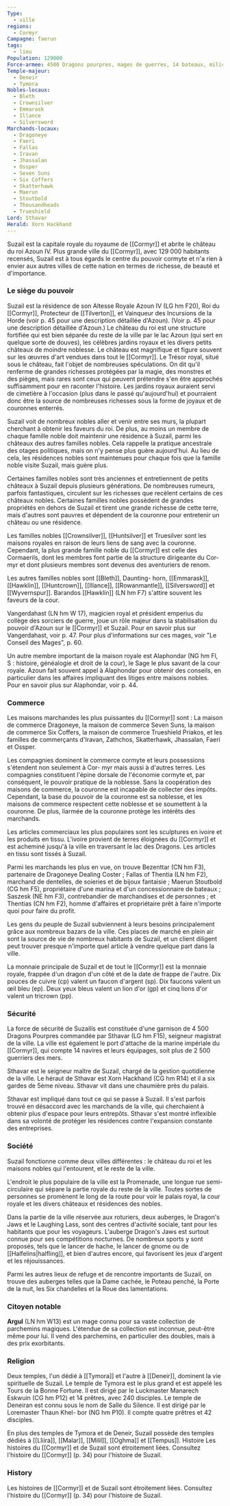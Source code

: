 ```yaml
---
Type:
  - ville
regions:
  - Cormyr
Campagne: faerun
tags:
  - lieu
Population: 129000
Force-armee: 4500 Dragons pourpres, mages de guerres, 14 bateaux, milice
Temple-majeur:
  - Deneir
  - Tymora
Nobles-locaux:
  - Bleth
  - Crownsilver
  - Emmarask
  - Illance
  - Silversword
Marchands-locaux:
  - Dragoneye
  - Faeri
  - Fallas
  - Iravan
  - Jhassalan
  - Ossper
  - Seven Suns
  - Six Coffers
  - Skatterhawk
  - Maerun
  - Stoutbold
  - Thousandheads
  - Trueshield
Lord: Sthavar
Herald: Xorn Hackhand
---
```



Suzail est la capitale royale du royaume de [[Cormyr]] et abrite le château du roi Azoun IV. Plus grande ville du [[Cormyr]], avec 129 000 habitants recensés, Suzail est à tous égards le centre du pouvoir cormyte et n'a rien à envier aux autres villes de cette nation en termes de richesse, de beauté et d'importance.

### Le siège du pouvoir

Suzail est la résidence de son Altesse Royale Azoun IV (LG hm F20), Roi du [[Cormyr]], Protecteur de [[Tilverton]], et Vainqueur des Incursions de la Horde (voir p. 45 pour une description détaillée d'Azoun). (Voir p. 45 pour une description détaillée d'Azoun.) Le château du roi est une structure fortifiée qui est bien séparée du reste de la ville par le lac Azoun (qui sert en quelque sorte de douves), les célèbres jardins royaux et les divers petits châteaux de moindre noblesse. Le château est magnifique et figure souvent sur les œuvres d'art vendues dans tout le [[Cormyr]]. Le Trésor royal, situé sous le château, fait l'objet de nombreuses spéculations. On dit qu'il renferme de grandes richesses protégées par la magie, des monstres et des pièges, mais rares sont ceux qui peuvent prétendre s'en être approchés suffisamment pour en raconter l'histoire. Les jardins royaux auraient servi de cimetière à l'occasion (plus dans le passé qu'aujourd'hui) et pourraient donc être la source de nombreuses richesses sous la forme de joyaux et de couronnes enterrés.

Suzail voit de nombreux nobles aller et venir entre ses murs, la plupart cherchant à obtenir les faveurs du roi. De plus, au moins un membre de chaque famille noble doit maintenir une résidence à Suzail, parmi les châteaux des autres familles nobles. Cela rappelle la pratique ancestrale des otages politiques, mais on n'y pense plus guère aujourd'hui. Au lieu de cela, les résidences nobles sont maintenues pour chaque fois que la famille noble visite Suzail, mais guère plus.

Certaines familles nobles sont très anciennes et entretiennent de petits châteaux à Suzail depuis plusieurs générations. De nombreuses rumeurs, parfois fantastiques, circulent sur les richesses que recèlent certains de ces châteaux nobles. Certaines familles nobles possèdent de grandes propriétés en dehors de Suzail et tirent une grande richesse de cette terre, mais d'autres sont pauvres et dépendent de la couronne pour entretenir un château ou une résidence.

Les familles nobles [[Crownsilver]], [[Huntsilver]] et Truesilver sont les maisons royales en raison de leurs liens de sang avec la couronne. Cependant, la plus grande famille noble du [[Cormyr]] est celle des Cormaerils, dont les membres font partie de la structure dirigeante du Cor- myr et dont plusieurs membres sont devenus des aventuriers de renom.

Les autres familles nobles sont [[Bleth]], Daunting- horn, [[Emmarask]], [[Hawklin]], [[Huntcrown]], [[Illance]], [[Rowanmantle]], [[Silversword]] et [[Wyvernspur]]. Barandos [[Hawklin]] (LN hm F7) s'attire souvent les faveurs de la cour.

Vangerdahast (LN hm W 17), magicien royal et président emperius du collège des sorciers de guerre, joue un rôle majeur dans la stabilisation du pouvoir d'Azoun sur le [[Cormyr]] et Suzail. Pour en savoir plus sur Vangerdahast, voir p. 47. Pour plus d'informations sur ces mages, voir "Le Conseil des Mages", p. 60.

Un autre membre important de la maison royale est Alaphondar (NG hm Fl, S : histoire, généalogie et droit de la cour), le Sage le plus savant de la cour royale. Azoun fait souvent appel à Alaphondar pour obtenir des conseils, en particulier dans les affaires impliquant des litiges entre maisons nobles. Pour en savoir plus sur Alaphondar, voir p. 44.

### Commerce 

Les maisons marchandes les plus puissantes du [[Cormyr]] sont : La maison de commerce Dragoneye, la maison de commerce Seven Suns, la maison de commerce Six Coffers, la maison de commerce Trueshield Priakos, et les familles de commerçants d'Iravan, Zathchos, Skatterhawk, Jhassalan, Faeri et Ossper.

Les compagnies dominent le commerce cormyte et leurs possessions s'étendent non seulement à Cor- myr mais aussi à d'autres terres. Les compagnies constituent l'épine dorsale de l'économie cormyte et, par conséquent, le pouvoir pratique de la noblesse. Sans la coopération des maisons de commerce, la couronne est incapable de collecter des impôts. Cependant, la base du pouvoir de la couronne est sa noblesse, et les maisons de commerce respectent cette noblesse et se soumettent à la couronne. De plus, líarmée de la couronne protège les intérêts des marchands.

Les articles commerciaux les plus populaires sont les sculptures en ivoire et les produits en tissu. L'ivoire provient de terres éloignées du [[Cormyr]] et est acheminé jusqu'à la ville en traversant le lac des Dragons. Les articles en tissu sont tissés à Suzail.

Parmi les marchands les plus en vue, on trouve Bezenttar (CN hm F3), partenaire de Dragoneye Dealing Coster ; Fallas of Thentia (LN hm F2), marchand de dentelles, de soieries et de bijoux fantaisie ; Maerun Stoutbold (CG hm F5), propriétaire d'une marina et d'un concessionnaire de bateaux ; Saszesk (NE hm F3), contrebandier de marchandises et de personnes ; et Thentias (CN hm F2), homme d'affaires et propriétaire prêt à faire n'importe quoi pour faire du profit.

Les gens du peuple de Suzail subviennent à leurs besoins principalement grâce aux nombreux bazars de la ville. Ces places de marché en plein air sont la source de vie de nombreux habitants de Suzail, et un client diligent peut trouver presque n'importe quel article à vendre quelque part dans la ville.

La monnaie principale de Suzail et de tout le [[Cormyr]] est la monnaie royale, frappée d'un dragon d'un côté et de la date de frappe de l'autre. Dix pouces de cuivre (cp) valent un faucon d'argent (sp). Dix faucons valent un œil bleu (ep). Deux yeux bleus valent un lion d'or (gp) et cinq lions d'or valent un tricrown (pp).

### Sécurité

La force de sécurité de Suzailís est constituée d'une garnison de 4 500 Dragons Pourpres commandée par Sthavar (LG hm F15), seigneur magistrat de la ville. La ville est également le port d'attache de la marine impériale du [[Cormyr]], qui compte 14 navires et leurs équipages, soit plus de 2 500 guerriers des mers.

Sthavar est le seigneur maître de Suzail, chargé de la gestion quotidienne de la ville. Le héraut de Sthavar est Xorn Hackhand (CG hm R14) et il a six gardes de 5ème niveau. Sthavar vit dans une chaumière près du palais.

Sthavar est impliqué dans tout ce qui se passe à Suzail. Il s'est parfois trouvé en désaccord avec les marchands de la ville, qui cherchaient à obtenir plus d'espace pour leurs entrepôts. Sthavar s'est montré inflexible dans sa volonté de protéger les résidences contre l'expansion constante des entreprises.

### Société

Suzail fonctionne comme deux villes différentes : le château du roi et les maisons nobles qui l'entourent, et le reste de la ville.

L'endroit le plus populaire de la ville est la Promenade, une longue rue semi-circulaire qui sépare la partie royale du reste de la ville. Toutes sortes de personnes se promènent le long de la route pour voir le palais royal, la cour royale et les divers châteaux et résidences des nobles.

Dans la partie de la ville réservée aux roturiers, deux auberges, le Dragon's Jaws et le Laughing Lass, sont des centres d'activité sociale, tant pour les habitants que pour les voyageurs. L'auberge Dragon's Jaws est surtout connue pour ses compétitions nocturnes. De nombreux sports y sont proposés, tels que le lancer de hache, le lancer de gnome ou de [[Halfelins|halfling]], et bien d'autres encore, qui favorisent les jeux d'argent et les réjouissances.

Parmi les autres lieux de refuge et de rencontre importants de Suzail, on trouve des auberges telles que la Dame cachée, le Poteau penché, la Porte de la nuit, les Six chandelles et la Roue des lamentations.

### Citoyen notable

**Argul** (LN hm W13) est un mage connu pour sa vaste collection de parchemins magiques. L'étendue de sa collection est inconnue, peut-être même pour lui. Il vend des parchemins, en particulier des doubles, mais à des prix exorbitants.

### Religion

Deux temples, l'un dédié à [[Tymora]] et l'autre à [[Deneir]], dominent la vie spirituelle de Suzail. Le temple de Tymora est le plus grand et est appelé les Tours de la Bonne Fortune. Il est dirigé par le Luckmaster Manarech Eskwuin (CG hm P12) et 14 prêtres, avec 240 disciples. Le temple de Deneiran est connu sous le nom de Salle du Silence. Il est dirigé par le Loremaster Thaun Khel- bor (NG hm P10). Il compte quatre prêtres et 42 disciples.

En plus des temples de Tymora et de Deneir, Suzail possède des temples dédiés à [[Lliira]], [[Malar]], [[Milil]], [[Oghma]] et [[Tempus]]. Histoire Les histoires du [[Cormyr]] et de Suzail sont étroitement liées. Consultez l'histoire du [[Cormyr]] (p. 34) pour l'histoire de Suzail.

### History 

Les histoires de [[Cormyr]] et de Suzail sont étroitement liées. Consultez l'histoire du [[Cormyr]] (p. 34) pour l'histoire de Suzail.